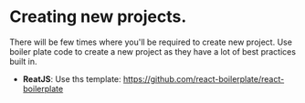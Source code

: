# Creating new projects. 

There will be few times where you'll be required to create new project. Use boiler plate code to create a new project as they have a lot of best practices built in. 

- **ReatJS**: Use ths template: https://github.com/react-boilerplate/react-boilerplate
